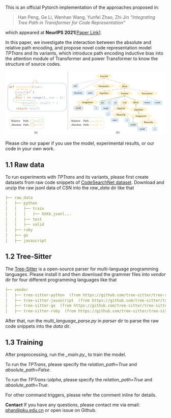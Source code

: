 This is an official Pytorch implementation of the approaches proposed in:
> Han Peng, Ge Li, Wenhan Wang, Yunfei Zhao, Zhi Jin *“Integrating Tree Path in Transformer for Code Representation”* 

which appeared at **NeurIPS 2021**[[Paper Link](https://openreview.net/forum?id=70Q_NeHImB3)].

In this paper, we investigate the interaction between the absolute and relative path encoding, 
and propose novel code representation model _TPTrans_ and its variants, which introduce path encoding inductive bias 
into the attention module of Transformer and power Transformer to know the structure of source codes.

![](pic/pic.png)


Please cite our paper if you use the model, experimental results, or our code in your own work.


## 1.1 Raw data
To run experiments with _TPTrans_ and its variants, please first create datasets from raw code snippets of [CodeSearchNet dataset](https://github.com/github/CodeSearchNet).
Download and unzip the raw jsonl data of CSN into the _raw_data_ dir like that

```yaml
├── raw_data        
│   ├── python         
│   │   ├── train    
│   │   │   ├── XXXX.jsonl...
│   │   ├── test    
│   │   ├── valid   
│   ├── ruby          
│   ├── go        
│   ├── javascript        
```

## 1.2 Tree-Sitter
The [Tree-Sitter](https://github.com/tree-sitter/tree-sitter) is a open-source parser for multi-language programming languages.
Please install it and then download the grammer files into _vendor_ dir for four different programming languages like that

```yaml
├── vendor        
│   ├── tree-sitter-python  (from https://github.com/tree-sitter/tree-sitter-python)         
│   ├── tree-sitter-javascript  (from https://github.com/tree-sitter/tree-sitter-javascript)     
│   ├── tree-sitter-go  (from https://github.com/tree-sitter/tree-sitter-go)
│   ├── tree-sitter-ruby  (from https://github.com/tree-sitter/tree-sitter-ruby)

```
After that, run the _multi_language_parse.py_ in _parser_ dir to parse the raw code snippets into the _data_ dir.

## 1.3 Training

After preprocessing, run the _\_main.py__ to train the model.

To run the _TPTrans_, please specify the _relation_path=True_ and _absolute_path=False_.

To run the _TPTrans-\alpha_, please specify the _relation_path=True_ and _absolute_path=True_.

For other command triggers, please refer the comment inline for details. 

**Contact**
If you have any questions, please contact me via email: phan@pku.edu.cn or open issue on Github.